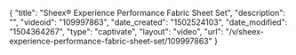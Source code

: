 {
    "title": "Sheex&reg; Experience Performance Fabric Sheet Set",
    "description": "",
    "videoid": "109997863",
    "date_created": "1502524103",
    "date_modified": "1504364267",
    "type": "captivate",
    "layout": "video",
    "url": "\/v\/sheex-experience-performance-fabric-sheet-set\/109997863"
}